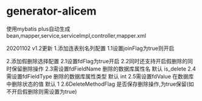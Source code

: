 # generator-alicem
使用mybatis plus自动生成bean,mapper,service,serviceImpl,controller,mapper.xml

20201102 v1.2更新
1.添加连表别名列配置
1.1设置joinFlag为true则开启

2.添加假删除选择配置
2.1设置fdFlag为true开启
2.2同时还支持开启假删除的同时保留删除操作
2.3需设置fdFieldName 删除的数据库属性名 默认 is_delete
2.4需设置fdFieldType 删除的数据库属性类型 默认 int
2.5需设置fdValue 在数据库中删除状态的值 默认 1
2.6DeleteMethodFlag 是否保存删除操作,为true保留(如不开启假删除则需设置为true)

